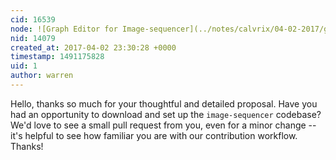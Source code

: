 ```yaml
---
cid: 16539
node: ![Graph Editor for Image-sequencer](../notes/calvrix/04-02-2017/graph-editor-for-image-sequencer)
nid: 14079
created_at: 2017-04-02 23:30:28 +0000
timestamp: 1491175828
uid: 1
author: warren
---
```


Hello, thanks so much for your thoughtful and detailed proposal. Have you had an opportunity to download and set up the `image-sequencer` codebase? We'd love to see a small pull request from you, even for a minor change -- it's helpful to see how familiar you are with our contribution workflow. Thanks!